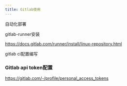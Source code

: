 ```yaml
---
title: Gitlab使用
---
```


自动化部署

gitlab-runner安装

https://docs.gitlab.com/runner/install/linux-repository.html



gitlab ci配置编写





### Gitlab api token配置

https://gitlab.com/-/profile/personal_access_tokens

